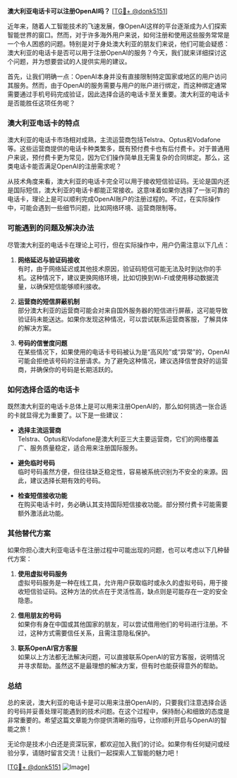 **澳大利亚电话卡可以注册OpenAI吗？** [[TG💪+ @donk5151](https://t.me/s/donk5151)]

近年来，随着人工智能技术的飞速发展，像OpenAI这样的平台逐渐成为人们探索智能世界的窗口。然而，对于许多海外用户来说，如何注册和使用这些服务常常是一个令人困惑的问题。特别是对于身处澳大利亚的朋友们来说，他们可能会疑惑：澳大利亚的电话卡是否可以用于注册OpenAI的服务？今天，我们就来详细探讨这个问题，并为想要尝试的人提供实用的建议。

首先，让我们明确一点：OpenAI本身并没有直接限制特定国家或地区的用户访问其服务。然而，由于OpenAI的服务需要与用户的账户进行绑定，而这种绑定通常需要通过手机号码完成验证，因此选择合适的电话卡至关重要。澳大利亚的电话卡是否能胜任这项任务呢？

### **澳大利亚电话卡的特点**

澳大利亚的电话卡市场相对成熟，主流运营商包括Telstra、Optus和Vodafone等。这些运营商提供的电话卡种类繁多，既有预付费卡也有后付费卡。对于普通用户来说，预付费卡更为常见，因为它们操作简单且无需复杂的合同绑定。那么，这类电话卡能否满足OpenAI的注册需求呢？

从技术角度来看，澳大利亚的电话卡完全可以用于接收短信验证码。无论是国内还是国际短信，澳大利亚的电话卡都能正常接收。这意味着如果你选择了一张可靠的电话卡，理论上是可以顺利完成OpenAI账户的注册过程的。不过，在实际操作中，可能会遇到一些细节问题，比如网络环境、运营商限制等。

### **可能遇到的问题及解决办法**

尽管澳大利亚的电话卡在理论上可行，但在实际操作中，用户仍需注意以下几点：

1. **网络延迟与验证码接收**  
   有时，由于网络延迟或其他技术原因，验证码短信可能无法及时到达你的手机。这种情况下，建议更换网络环境，比如切换到Wi-Fi或使用移动数据流量，以确保短信能够顺利接收。

2. **运营商的短信屏蔽机制**  
   部分澳大利亚的运营商可能会对来自国外服务器的短信进行屏蔽，这可能导致验证码未能送达。如果你发现这种情况，可以尝试联系运营商客服，了解具体的解决方案。

3. **号码的信誉度问题**  
   在某些情况下，如果使用的电话卡号码被认为是“高风险”或“异常”的，OpenAI可能会拒绝该号码的注册请求。为了避免这种情况，建议选择信誉良好的运营商，并确保你的号码是长期活跃的。

### **如何选择合适的电话卡**

既然澳大利亚的电话卡总体上是可以用来注册OpenAI的，那么如何挑选一张合适的卡就显得尤为重要了。以下是一些建议：

- **选择主流运营商**  
  Telstra、Optus和Vodafone是澳大利亚三大主要运营商，它们的网络覆盖广、服务质量稳定，适合用来注册国际服务。

- **避免临时号码**  
  临时号码虽然方便，但往往缺乏稳定性，容易被系统识别为不安全的来源。因此，建议选择长期有效的号码。

- **检查短信接收功能**  
  在购买电话卡时，务必确认其支持国际短信接收功能。部分预付费卡可能需要额外激活此功能。

### **其他替代方案**

如果你担心澳大利亚电话卡在注册过程中可能出现的问题，也可以考虑以下几种替代方案：

1. **使用虚拟号码服务**  
  虚拟号码服务是一种在线工具，允许用户获取临时或永久的虚拟号码，用于接收短信验证码。这种方法的优点在于灵活性高，缺点则是可能存在一定的安全隐患。

2. **借用朋友的号码**  
  如果你有身在中国或其他国家的朋友，可以尝试借用他们的号码进行注册。不过，这种方式需要信任关系，且需注意隐私保护。

3. **联系OpenAI官方客服**  
  如果以上方法都无法解决问题，可以直接联系OpenAI的官方客服，说明情况并寻求帮助。虽然这不是最理想的解决方案，但有时也能获得意外的帮助。

### **总结**

总的来说，澳大利亚的电话卡是可以用来注册OpenAI的，只要我们注意选择合适的号码并妥善处理可能遇到的技术问题。在这个过程中，保持耐心和细致的态度是非常重要的。希望这篇文章能为你提供清晰的指导，让你顺利开启与OpenAI的智能之旅！

无论你是技术小白还是资深玩家，都欢迎加入我们的讨论。如果你有任何疑问或经验分享，请随时留言交流！让我们一起探索人工智能的魅力吧！

[[TG💪+ @donk5151](https://t.me/s/donk5151) ![Image](https://i.postimg.cc/rwNCRYN7/Snipaste-2025-04-30-17-27-05.png)]